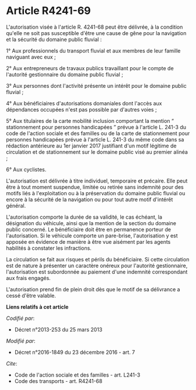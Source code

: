 # Article R4241-69

L'autorisation visée à l'article R. 4241-68 peut être délivrée, à la condition qu'elle ne soit pas susceptible d'être une
cause de gêne pour la navigation et la sécurité du domaine public fluvial : 

1° Aux professionnels du transport fluvial et aux membres de leur famille naviguant avec eux ; 

2° Aux entrepreneurs de travaux publics travaillant pour le compte de l'autorité gestionnaire du domaine public fluvial ; 

3° Aux personnes dont l'activité présente un intérêt pour le domaine public fluvial ; 

4° Aux bénéficiaires d'autorisations domaniales dont l'accès aux dépendances occupées n'est pas possible par d'autres
voies ; 

5° Aux titulaires de la carte mobilité inclusion comportant la mention “ stationnement pour personnes handicapées ” prévue à
l'article L. 241-3 du code de l'action sociale et des familles ou de la carte de stationnement pour personnes handicapées
prévue à l'article L. 241-3 du même code dans sa rédaction antérieure au 1er janvier 2017 justifiant d'un motif légitime de
circulation et de stationnement sur le domaine public visé au premier alinéa ; 

6° Aux cyclistes. 

L'autorisation est délivrée à titre individuel, temporaire et précaire. Elle peut être à tout moment suspendue, limitée ou
retirée sans indemnité pour des motifs liés à l'exploitation ou à la préservation du domaine public fluvial ou encore à la
sécurité de la navigation ou pour tout autre motif d'intérêt général. 

L'autorisation comporte la durée de sa validité, le cas échéant, la désignation du véhicule, ainsi que la mention de la
section du domaine public concerné. Le bénéficiaire doit être en permanence porteur de l'autorisation. Si le véhicule
comporte un pare-brise, l'autorisation y est apposée en évidence de manière à être vue aisément par les agents habilités à
constater les infractions. 

La circulation se fait aux risques et périls du bénéficiaire. Si cette circulation est de nature à présenter un caractère
onéreux pour l'autorité gestionnaire, l'autorisation est subordonnée au paiement d'une indemnité correspondant aux frais
engagés. 

L'autorisation prend fin de plein droit dès que le motif de sa délivrance a cessé d'être valable.

**Liens relatifs à cet article**

_Codifié par_:

  - Décret n°2013-253 du 25 mars 2013

_Modifié par_:

  - Décret n°2016-1849 du 23 décembre 2016 - art. 7

_Cite_:

  - Code de l'action sociale et des familles - art. L241-3
  - Code des transports - art. R4241-68
